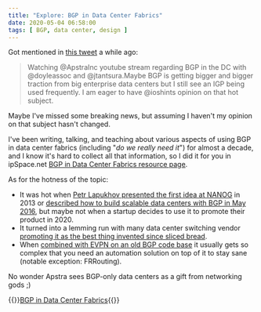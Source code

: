 ```yaml
---
title: "Explore: BGP in Data Center Fabrics"
date: 2020-05-04 06:58:00
tags: [ BGP, data center, design ]
---
```

Got mentioned in [this tweet](https://twitter.com/vpackets/status/1253371082788220929?s=11) a while ago:

> Watching @ApstraInc youtube stream regarding BGP in the DC with @doyleassoc and @jtantsura.Maybe BGP is getting bigger and bigger traction from big enterprise data centers but I still see an IGP being used frequently. I am eager to have @ioshints opinion on that hot subject.

Maybe I've missed some breaking news, but assuming I haven't my opinion on that subject hasn't changed.
<!--more-->
I've been writing, talking, and teaching about various aspects of using BGP in data center fabrics (including "_do we really need it_") for almost a decade, and I know it's hard to collect all that information, so I did it for you in ipSpace.net [BGP in Data Center Fabrics resource page](/series/dcbgp.html).

As for the hotness of the topic: 

* It was hot when [Petr Lapukhov presented the first idea at NANOG](https://archive.nanog.org/sites/default/files/wed.general.brainslug.lapukhov.20.pdf) in 2013 or [described how to build scalable data centers with BGP in May 2016](https://www.youtube.com/watch?v=yJbqnOdD3cg), but maybe not when a startup decides to use it to promote their product in 2020.
* It turned into a lemming run with many data center switching vendor [promoting it as the best thing invented since sliced bread](https://blog.ipspace.net/2017/11/bgp-as-better-igp-when-and-where.html).
* When [combined with EVPN on an old BGP code base](https://blog.ipspace.net/2020/02/the-evpnbgp-saga-continues.html) it usually gets so complex that you need an automation solution on top of it to stay sane (notable exception: FRRouting).

No wonder Apstra sees BGP-only data centers as a gift from networking gods ;)

{{<jump>}}[BGP in Data Center Fabrics](/series/dcbgp.html){{</jump>}}